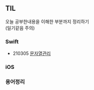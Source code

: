 ## TIL
오늘 공부한내용을 이해한 부분까지 정리하기<br>
(일기같음 주의)

### Swift
  * 210305 [문자열관리](https://github.com/soleJin/TIL/blob/main/Swift/Struct_Enum.md)

### iOS

### 용어정리
